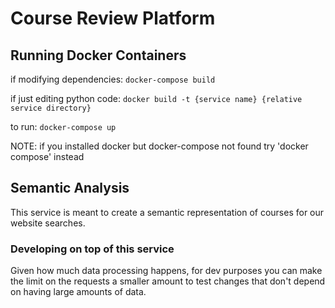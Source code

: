  # Course Review Platform

 ## Running Docker Containers
if modifying dependencies:
```docker-compose build```

if just editing python code:
```docker build -t {service name} {relative service directory}```

to run:
```docker-compose up```

NOTE: if you installed docker but docker-compose not found try 'docker compose' instead

## Semantic Analysis
This service is meant to create a semantic representation of courses for our website searches. 

### Developing on top of this service
Given how much data processing happens, for dev purposes you can make the limit on the requests a smaller amount to test changes that don't depend on having large amounts of data.